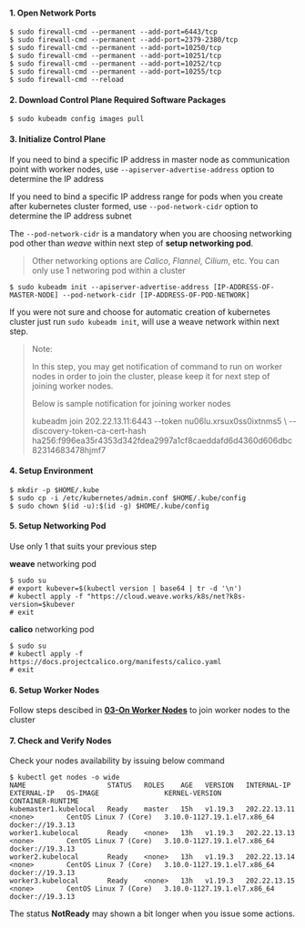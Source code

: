 #### 1. Open Network Ports
```
$ sudo firewall-cmd --permanent --add-port=6443/tcp
$ sudo firewall-cmd --permanent --add-port=2379-2380/tcp
$ sudo firewall-cmd --permanent --add-port=10250/tcp
$ sudo firewall-cmd --permanent --add-port=10251/tcp
$ sudo firewall-cmd --permanent --add-port=10252/tcp
$ sudo firewall-cmd --permanent --add-port=10255/tcp
$ sudo firewall-cmd --reload
```
#### 2. Download Control Plane Required Software Packages
```
$ sudo kubeadm config images pull
```
#### 3. Initialize Control Plane
If you need to bind a specific IP address in master node as communication point with worker nodes, use `--apiserver-advertise-address` option to determine the IP address

If you need to bind a specific IP address range for pods when you create after kubernetes cluster formed, use `--pod-network-cidr` option to determine the IP address subnet

The `--pod-network-cidr` is a mandatory when you are choosing networking pod other than _weave_ within next step of **setup networking pod**.

> Other networking options are *Calico*, *Flannel*, *Cilium*, etc.  You can only use 1 networing pod within a cluster
```
$ sudo kubeadm init --apiserver-advertise-address [IP-ADDRESS-OF-MASTER-NODE] --pod-network-cidr [IP-ADDRESS-OF-POD-NETWORK]
```

If you were not sure and choose for automatic creation of kubernetes cluster just run `sudo kubeadm init`, will use a weave network within next step.

> Note: 
>
> In this step, you may get notification of command to run on worker nodes in order to join the cluster, please keep it for next step of joining worker nodes.
>
> Below is sample notification for joining worker nodes 
>
> kubeadm join 202.22.13.11:6443 --token nu06lu.xrsux0ss0ixtnms5  \ --discovery-token-ca-cert-hash ha256:f996ea35r4353d342fdea2997a1cf8caeddafd6d4360d606dbc82314683478hjmf7
#### 4. Setup Environment
```
$ mkdir -p $HOME/.kube
$ sudo cp -i /etc/kubernetes/admin.conf $HOME/.kube/config
$ sudo chown $(id -u):$(id -g) $HOME/.kube/config
```

#### 5. Setup Networking Pod
Use only 1 that suits your previous step


**weave** networking pod
```
$ sudo su
# export kubever=$(kubectl version | base64 | tr -d '\n')
# kubectl apply -f "https://cloud.weave.works/k8s/net?k8s-version=$kubever
# exit
```
**calico** networking pod
```
$ sudo su
# kubectl apply -f https://docs.projectcalico.org/manifests/calico.yaml
# exit
```
#### 6. Setup Worker Nodes
Follow steps descibed in [**03-On Worker Nodes**](https://github.com/wizznew/kubernetes-installation/blob/main/03-On%20Worker%20Nodes.md) to join worker nodes to the cluster

#### 7. Check and Verify Nodes
Check your nodes availability by issuing below command
```
$ kubectl get nodes -o wide
NAME                    STATUS   ROLES    AGE   VERSION   INTERNAL-IP    EXTERNAL-IP   OS-IMAGE                KERNEL-VERSION                CONTAINER-RUNTIME
kubemaster1.kubelocal   Ready    master   15h   v1.19.3   202.22.13.11   <none>        CentOS Linux 7 (Core)   3.10.0-1127.19.1.el7.x86_64   docker://19.3.13
worker1.kubelocal       Ready    <none>   13h   v1.19.3   202.22.13.13   <none>        CentOS Linux 7 (Core)   3.10.0-1127.19.1.el7.x86_64   docker://19.3.13
worker2.kubelocal       Ready    <none>   13h   v1.19.3   202.22.13.14   <none>        CentOS Linux 7 (Core)   3.10.0-1127.19.1.el7.x86_64   docker://19.3.13
worker3.kubelocal       Ready    <none>   13h   v1.19.3   202.22.13.15   <none>        CentOS Linux 7 (Core)   3.10.0-1127.19.1.el7.x86_64   docker://19.3.13

```
The status **NotReady** may shown a bit longer when you issue some actions.
